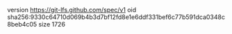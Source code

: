 version https://git-lfs.github.com/spec/v1
oid sha256:9330c64710d069b4b3d7bf12fd8e1e6ddf331bef6c77b591dca0348c8beb4c05
size 1726
